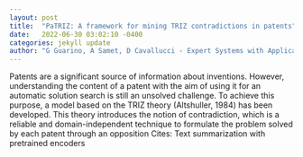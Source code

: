 ```yaml
---
layout: post
title:  "PaTRIZ: A framework for mining TRIZ contradictions in patents"
date:   2022-06-30 03:02:10 -0400
categories: jekyll update
author: "G Guarino, A Samet, D Cavallucci - Expert Systems with Applications, 2022"
---
```

Patents are a significant source of information about inventions. However, understanding the content of a patent with the aim of using it for an automatic solution search is still an unsolved challenge. To achieve this purpose, a model based on the TRIZ theory (Altshuller, 1984) has been developed. This theory introduces the notion of contradiction, which is a reliable and domain-independent technique to formulate the problem solved by each patent through an opposition 
Cites: Text summarization with pretrained encoders